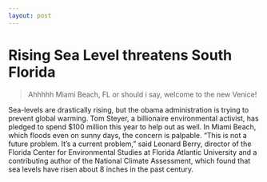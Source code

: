 ```yaml
---
layout: post
---
```


# Rising Sea Level threatens South Florida

> Ahhhhh Miami Beach, FL or should i say, welcome to the new Venice!

Sea-levels are drastically rising, but the obama administration is trying to prevent global warming. 
Tom Steyer, a billionaire environmental activist, has pledged to spend $100 million this year to help out as well.
In Miami Beach, which floods even on sunny days, the concern is palpable.
“This is not a future problem. It’s a current problem,” said Leonard Berry, director of the Florida Center for Environmental Studies at Florida Atlantic University and a contributing author of the National Climate Assessment, which found that sea levels have risen about 8 inches in the past century.
